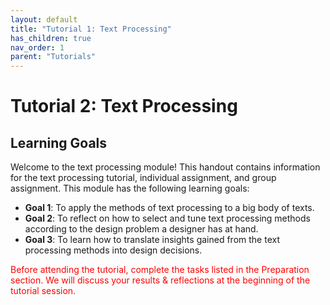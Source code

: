```yaml
---
layout: default
title: "Tutorial 1: Text Processing"
has_children: true
nav_order: 1
parent: "Tutorials"
---
```


# Tutorial 2: Text Processing

## Learning Goals

Welcome to the text processing module! This handout contains information for the text processing tutorial, individual assignment, and group assignment. This module has the following learning goals:  
 - **Goal 1**: To apply the methods of text processing to a big body of texts.
 - **Goal 2**: To reflect on how to select and tune text processing methods according to the design problem a designer has at hand.
 - **Goal 3**: To learn how to translate insights gained from the text processing methods into design decisions.

<p style="color:red"> Before attending the tutorial, complete the tasks listed in the Preparation section. We will discuss your results & reflections at the beginning of the tutorial session. </p>
